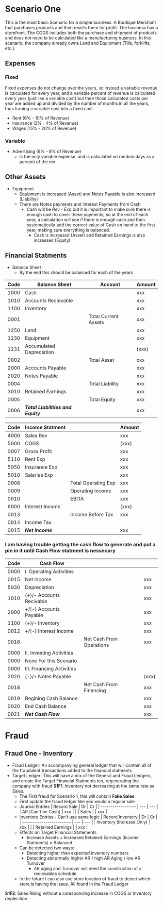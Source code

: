 # Scenario One
This is the most basic Scenario for a simple business. A Boutique Merchant that purchases products and then resells them for profit. The business has a storefront.
The COGS includes both the purchase and shipment of products and does not need to be calculated like a manufacturing business.
In this scenario, the company already owns Land and Equipment (Tills, forklifts, etc.). 

## Expenses
### Fixed
Fixed expenses do not change over the years, so instead a variable revenue is calculated for every year, and a variable percent of revenue is 
calculated every year (just like a variable cost) but then those calculated costs per year are added up and divided by the number of months in all 
the years, thus turning a variable cost into a fixed cost. 

- Rent (6% - 10% of Revenue)
- Insurance (2% - 4% of Revenue)
- Wages (15% - 20% of Revenue)

### Variable
- Advertising (6% - 8% of Revenue)
  - is the only variable expense, and is calculated on random days as a percent of the rev

## Other Assets
- Equipment
  - Equipment is increased (Asset) and Notes Payable is also increased (Liability)
  - There are Notes payments and Interest Payments from Cash
    - Cash will be *Rev - Exp* but it is important to make sure there is enough cash to cover these payments,
      so at the end of each year, a calculation will see if there is enough cash and then systematically add the
      correct value of Cash on hand to the first year, making sure everything is balanced.
      - Cash is increased (Asset) and Retained Earnings is also increased (Equity)

     
## Financial Statments
- Balance Sheet
  - By the end this should be balanced for each of the years

|Code|**Balance Sheet**|Account|Amount|
|---|---|---|---|
|1000|Cash||xxx|
|1010|Accounts Recievable||xxx|
|1100|Inventory||xxx|
|0001||Total Current Assets|xxx|
|1250|Land||xxx|
|1230|Equipment||xxx|
|1231|Accumulated Depreciation||(xxx)|
|0002||Total Asset|xxx|
|2000|Accounts Payable||xxx|
|2020|Notes Payable||xxx|
|0004||Total Liability|xxx|
|3010|Retained Earnings||xxx|
|0005||Total Equity|xxx|
|0006|***Total Liabilities and Equity***||xxx|

|Code|**Income Statment**||Amount|
|---|---|---|---|
|4000|Sales Rev||xxx|
|5000|COGS||(xxx)|
|0007|Gross Profit||xxx|
|5110|Rent Exp||xxx|
|5050|Insurance Exp||xxx|
|5010|Salaries Exp||xxx|
|0008||Total Operating Exp|xxx|
|0009||Operating Income|xxx|
|0010||EBITA|xxx|
|6000|Interest Income||(xxx)|
|0013||Income Before Tax|xxx|
|0014|Income Tax|||
|0015|***Net Income***||xxx|

### I am having trouble getting the cash flow to generate and put a pin in it until Cash Flow statment is nessecary
|Code|**Cash Flow**|||
|---|---|---|---|
|0000|I. Operating Activities|||
|0015|Net Income||xxx|
|5030|Depreciation||xxx|
|1010|(+)/- Accounts Recivable||xxx|
|2000|+/(-) Accounts Payable||xxx|
|1100|(+)/- Inventory||xxx|
|0012|+/(-) Interest Income||xxx|
|0016||Net Cash From Operations|xxx|
|0000|II. Investing Activities|||
|0000|None For this Scenario|||
|0000|III. Financing Activities|||
|2020|(-)/+ Notes Payable||(xxx)|
|0018||Net Cash From Financing|xxx|
|0019|Begining Cash Balance||xxx|
|0020|End Cash Balance||xxx|
|0021|***Net Cash Flow***||xxx|


# Fraud 
## Fraud One - Inventory
- Fraud Ledger: An accompanying general ledger that will contain all of the fraudulent transactions added to the financial statments
- Target Ledger: This will have a mix of the General and Fraud Ledgers, and create the Target Financial Statments too, regenerating the company with fraud
**S1F1**: Inventory not decreasing at the same rate as Sales. 
  - The First fraud for Scenario 1, this will contain **Fake Sales**
  - First update the fraud ledger like you would a regular sale
  - Journal Entries
    | Record Sale        | Dr  | Cr  |
    | ------------------ | --- | --- |
    | AR (Can't be Cash) | xxx |     |
    | Sales              |     | xxx |
  - Inventory Entries - Can't use same logic
    | Record Inventory          | Dr  | Cr  |
    | ------------------------- | --- | --- |
    | Inventory (Increase Only) | xxx |     |
    | Retained Earnings         |     | xxx |  
  - Effects on Target Financial Statements
    - Increase Assets + Increased Retained Earnings (Income Statments) = Balanced
  - Can be detected two ways:
    - Detecting higher than expected inventory numbers
    - Detecting abnormally higher AR /  high AR Aging / low AR Turnover
      - AR aging and Turnover will need the construction of a recievables schedule
  - In the future I can also use store location of fraud to detect which store is having the issue. All found in the Fraud Ledger
  
**S1F2**: Sales Rising without a coresponding increase in COGS or Inventory deplecition
